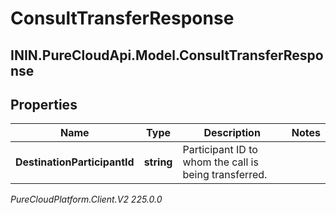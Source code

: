 # ConsultTransferResponse

## ININ.PureCloudApi.Model.ConsultTransferResponse

## Properties

|Name | Type | Description | Notes|
|------------ | ------------- | ------------- | -------------|
| **DestinationParticipantId** | **string** | Participant ID to whom the call is being transferred. | |



_PureCloudPlatform.Client.V2 225.0.0_
